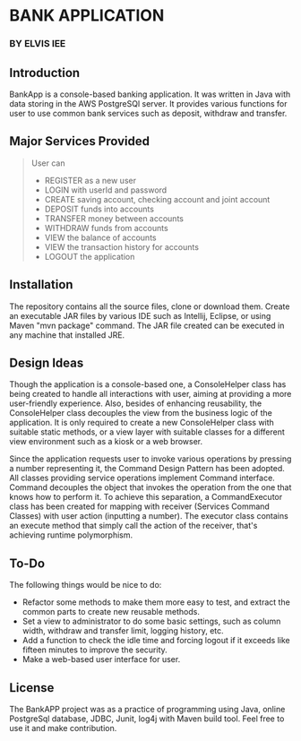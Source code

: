 # BANK APPLICATION
### BY ELVIS lEE

## Introduction

BankApp is a console-based banking application.  It was written in Java with data storing in the AWS PostgreSQl server. It provides various functions for user to use common bank services such as deposit, withdraw and transfer.

## Major Services Provided

> User can
> * REGISTER as a new user
> * LOGIN with userId and password
> * CREATE saving account, checking account and joint account
> * DEPOSIT funds into accounts
> * TRANSFER money between accounts
> * WITHDRAW funds from accounts
> * VIEW the balance of accounts
> * VIEW the transaction history for accounts
> * LOGOUT the application

## Installation

The repository contains all the source files, clone or download them. Create an executable JAR files by various IDE such as Intellij, Eclipse, or using Maven "mvn package" command. The JAR file created can be executed in any machine that installed JRE.

## Design Ideas

Though the application is a console-based one, a ConsoleHelper class has being created to handle all interactions with user, aiming at providing a more user-friendly experience. Also, besides of enhancing reusability, the ConsoleHelper class decouples the view from the business logic of the application. It is only required to create a new ConsoleHelper class with suitable static methods, or a view layer with suitable classes for a different view environment such as a kiosk or a web browser.

Since the application requests user to invoke various operations by pressing a number representing it, the Command Design Pattern has been adopted. All classes providing service operations implement Command interface. Command decouples the object that invokes the operation from the one that knows how to perform it. To achieve this separation, a CommandExecutor class has been created for mapping with receiver (Services Command Classes) with user action (inputting a number). The executor class contains an execute method that simply call the action of the receiver, that's achieving runtime polymorphism.

## To-Do

The following things would be nice to do:
* Refactor some methods to make them more easy to test, and extract the common parts to create new reusable methods.
* Set a view to administrator to do some basic settings, such as column width, withdraw and transfer limit, logging history, etc.
* Add a function to check the idle time and forcing logout if it exceeds like fifteen minutes to improve the security.
* Make a web-based user interface for user.

## License

The BankAPP project was as a practice of programming using Java, online PostgreSql database, JDBC, Junit, log4j with Maven build tool. Feel free to use it and make contribution.